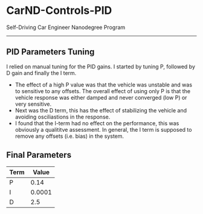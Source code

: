 # CarND-Controls-PID
Self-Driving Car Engineer Nanodegree Program

---

## PID Parameters Tuning

I relied on manual tuning for the PID gains. I started by tuning P, followed by D gain and finally the I term.

- The effect of a high P value was that the vehicle was unstable and was to sensitive to any offsets. The overall effect of using only P is that the vehicle response was either damped and never converged (low P) or very sensitive.
- Next was the D term, this has the effect of stabilizing the vehicle and avoiding osciliastions in the response.
- I found that the I-term had no effect on the performance, this was obviously a qualititve assessment. In general, the I term is supposed to remove any offsets (i.e. bias) in the system. 

## Final Parameters

| Term  | Value   | 
|---|---|
| P  |  0.14 | 
| I  |  0.0001 |
| D  |  2.5 |

